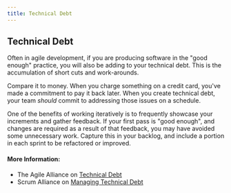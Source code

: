```yaml
---
title: Technical Debt
---
```

## Technical Debt
Often in agile development, if you are producing software in the "good enough" practice, you will also be adding to your technical debt. This is the accumulation of short cuts and work-arounds.

Compare it to money. When you charge something on a credit card, you've made a commitment to pay it back later. When you create technical debt, your team *should* commit to addressing those issues on a schedule.

One of the benefits of working iteratively is to frequently showcase your increments and gather feedback. If your first pass is "good enough", and changes are required as a result of that feedback, you may have avoided some unnecessary work. Capture this in your backlog, and include a portion in each sprint to be refactored or improved.
<!-- The article goes here, in GitHub-flavored Markdown. Feel free to add YouTube videos, images, and CodePen/JSBin embeds  -->

#### More Information:
<!-- Please add any articles you think might be helpful to read before writing the article -->
- The Agile Alliance on [Technical Debt](https://www.agilealliance.org/introduction-to-the-technical-debt-concept/)
- Scrum Alliance on [Managing Technical Debt](https://www.scrumalliance.org/community/articles/2013/july/managing-technical-debt)

